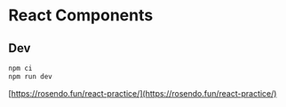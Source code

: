 # React Components

## Dev

```bash
npm ci
npm run dev
```

[https://rosendo.fun/react-practice/](https://rosendo.fun/react-practice/)
